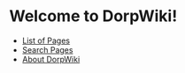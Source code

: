 # Welcome to DorpWiki!
- [List of Pages](?Special/Listing)
- [Search Pages](?Special/Search)
- [About DorpWiki](?Help/About)
